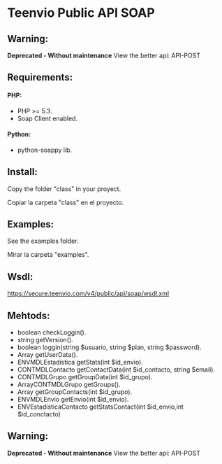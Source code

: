 Teenvio Public API SOAP
===========================

Warning:
--------------------------
**Deprecated - Without maintenance**
View the better api: API-POST

Requirements:
--------------------------

#### PHP:
- PHP >= 5.3.
- Soap Client enabled.

#### Python:
- python-soappy lib.


Install:
--------------------------

Copy the folder "class" in your proyect.

Copiar la carpeta "class" en el proyecto.


Examples:
--------------------------
See the examples folder.

Mirar la carpeta "examples".


Wsdl:
--------------------------
https://secure.teenvio.com/v4/public/api/soap/wsdl.xml


Mehtods:
--------------------------

- boolean checkLoggin().
- string getVersion().
- boolean loggin(string $usuario, string $plan, string $password).
- Array getUserData().
- ENVMDLEstadistica getStats(int $id_envio).
- CONTMDLContacto getContactData(int $id_contacto, string $email).
- CONTMDLGrupo getGroupData(int $id_grupo).
- ArrayCONTMDLGrupo getGroups().
- Array getGroupContacts(int $id_grupo).
- ENVMDLEnvio getEnvio(int $id_envio).
- ENVEstadisticaContacto getStatsContact(int $id_envio,int $id_conctacto)

Warning:
--------------------------
**Deprecated - Without maintenance**
View the better api: API-POST
